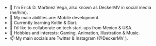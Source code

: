 - 👋 I'm Erick D. Martínez Vega, also known as DeckerMV in social media (he/him).
- 👀 My main abilities are: Mobile development.
- 🌱 Currently learning Kotlin & Dart.
- 💞️ I’d like to collaborate on tech start-ups from Mexico & USA.
- 🎨 Hobbies and interests: Gaming, Animation, Illustration & Music.
- 📫 My main socials are Twitter & Instagram (@DeckerMV_).  

<!---
DeckerMV/DeckerMV is a ✨ special ✨ repository because its `README.md` (this file) appears on your GitHub profile.
You can click the Preview link to take a look at your changes.
--->
